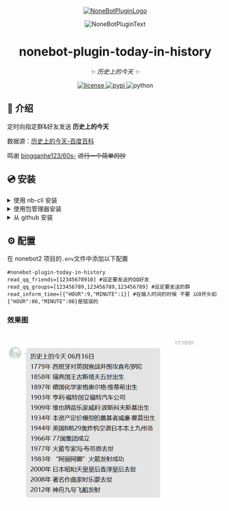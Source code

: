 <div align="center">
  <a href="https://v2.nonebot.dev/store"><img src="https://github.com/A-kirami/nonebot-plugin-template/blob/resources/nbp_logo.png" width="180" height="180" alt="NoneBotPluginLogo"></a>
  <br>
  <p><img src="https://github.com/A-kirami/nonebot-plugin-template/blob/resources/NoneBotPlugin.svg" width="240" alt="NoneBotPluginText"></p>
</div>

<div align="center">

# nonebot-plugin-today-in-history

_✨ 历史上的今天 ✨_


<a href="./LICENSE">
    <img src="https://img.shields.io/github/license/AquamarineCyan/nonebot-plugin-today-in-history.svg" alt="license">
</a>
<a href="https://pypi.python.org/pypi/nonebot-plugin-today-in-history">
    <img src="https://img.shields.io/pypi/v/nonebot-plugin-today-in-history.svg" alt="pypi">
</a>
<img src="https://img.shields.io/badge/python-3.9+-blue.svg" alt="python">

</div>

## 📖 介绍

定时向指定群&好友发送  **历史上的今天**

数据源：[历史上的今天-百度百科](https://baike.baidu.com/calendar/)

鸣谢 [bingganhe123/60s-](https://github.com/bingganhe123/60s-) ~~进行一个简单的抄~~

## 💿 安装

<details>
<summary>使用 nb-cli 安装</summary>
在 nonebot2 项目的根目录下打开命令行, 输入以下指令即可安装

    nb plugin install nonebot-plugin-today-in-history

</details>

<details>
<summary>使用包管理器安装</summary>
在 nonebot2 项目的插件目录下, 打开命令行, 根据你使用的包管理器, 输入相应的安装命令

    pip install nonebot-plugin-today-in-history


打开 nonebot2 项目的 `bot.py` 文件, 在其中写入

    nonebot.load_plugin('nonebot_plugin_today-in-history')

</details>

<details>
<summary>从 github 安装</summary>
在 nonebot2 项目的插件目录下, 打开命令行, 输入以下命令克隆此储存库

    git clone https://github.com/AquamarineCyan/nonebot-plugin-today-in-history.git

打开 nonebot2 项目的 `bot.py` 文件, 在其中写入

    nonebot.load_plugin('src.plugins.nonebot_plugin_today-in-history')

</details>

## ⚙️ 配置

在 nonebot2 项目的`.env`文件中添加以下配置

```
#nonebot-plugin-today-in-history
read_qq_friends=[12345678910] #设定要发送的QQ好友
read_qq_groups=[123456789,123456789,123456789] #设定要发送的群
read_inform_time=[{"HOUR":9,"MINUTE":1}] #在输入时间的时候 不要 以0开头如{"HOUR":06,"MINUTE":08}是错误的
```

### 效果图

![img.png](img.png)
